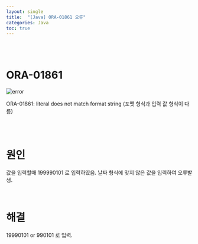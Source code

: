 ```yaml
---
layout: single
title:  "[Java] ORA-01861 오류"
categories: Java
toc: true
---
```


<br/><br/>

# ORA-01861 #

![error](https:/images/2023-04-23-1차프로젝트오류/inselet(사진)/ORA-01861.png)

ORA-01861: literal does not match 
format string
(포맷 형식과 입력 값 형식이 다름)

<br/><br/>


# 원인 # 

값을 입력할때 199990101 로 입력하였음. 날짜 형식에 맞지 않은 값을 입력하여 오류발생.


<br/>

# 해결 #

19990101 or 990101 로 입력.

<br/><br/>

